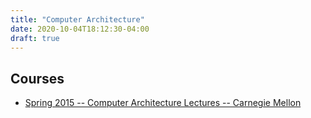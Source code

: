 ```yaml
---
title: "Computer Architecture"
date: 2020-10-04T18:12:30-04:00
draft: true
---
```


## Courses

- [Spring 2015 -- Computer Architecture Lectures -- Carnegie Mellon](https://www.youtube.com/playlist?list=PL5PHm2jkkXmi5CxxI7b3JCL1TWybTDtKq)
